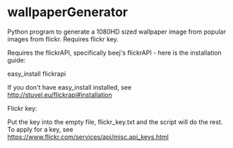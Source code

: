 wallpaperGenerator
==================

Python program to generate a 1080HD sized wallpaper image from popular images from flickr.  Requires flickr key.


Requires the flickrAPI, specifically beej's flickrAPI - here is the installation guide:

easy_install flickrapi

If you don't have easy_install installed, see http://stuvel.eu/flickrapi#installation


Flickr key:

Put the key into the empty file, flickr_key.txt and the script will do the rest.  To apply for a key, see https://www.flickr.com/services/api/misc.api_keys.html 


